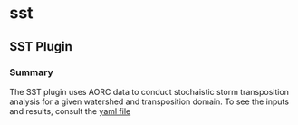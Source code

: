 # sst

## SST Plugin

### Summary

The SST plugin uses AORC data to conduct stochaistic storm transposition analysis for a given watershed and transposition domain. To see the inputs and results, consult the [yaml file](./sst.yaml)